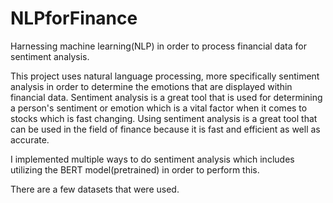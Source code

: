 # NLPforFinance
Harnessing machine learning(NLP) in order to process financial data for sentiment analysis.

This project uses natural language processing, more specifically sentiment analysis in order to determine the emotions that are displayed within financial data.
Sentiment analysis is a great tool that is used for determining a person's sentiment or emotion which is a vital factor when it comes to stocks which is fast changing.
Using sentiment analysis is a great tool that can be used in the field of finance because it is fast and efficient as well as accurate.

I implemented multiple ways to do sentiment analysis which includes utilizing the BERT model(pretrained) in order to perform this.

There are a few datasets that were used.

